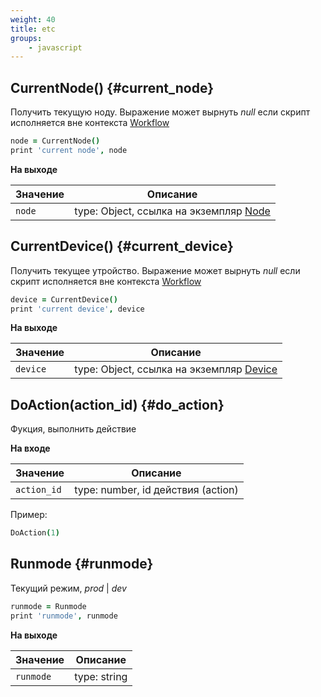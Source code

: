 ```yaml
---
weight: 40
title: etc
groups:
    - javascript
---
```


## CurrentNode() {#current_node}

Получить текущую ноду. Выражение может вырнуть *null* если скрипт исполняется вне контекста [Workflow](#workflow) 

```coffeescript
node = CurrentNode()
print 'current node', node
```

**На выходе**

**Значение** | **Описание**
-------------|--------------
  `node`     | type: Object, ссылка на экземпляр [Node](#node) 
  
## CurrentDevice() {#current_device}

Получить текущее утройство. Выражение может вырнуть *null* если скрипт исполняется вне контекста [Workflow](#workflow)

```coffeescript
device = CurrentDevice()
print 'current device', device
```

**На выходе**

**Значение** | **Описание**
-------------|--------------
  `device`   | type: Object, ссылка на экземпляр [Device](#device) 

## DoAction(action_id) {#do_action}

Фукция, выполнить действие

**На входе**

**Значение**        | **Описание**
--------------------|--------------
  `action_id`       | type: number, id действия (action)

Пример:

```coffeescript
DoAction(1)
```
  
## Runmode {#runmode}

Текущий режим, *prod* | *dev*

```coffeescript
runmode = Runmode
print 'runmode', runmode
```

**На выходе**

**Значение** | **Описание**
-------------|--------------
 `runmode`   | type: string 
